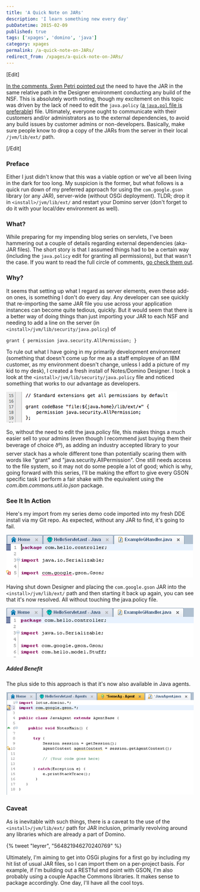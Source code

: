 ```yaml
---
title: 'A Quick Note on JARs'
description: 'I learn something new every day'
pubDatetime: 2015-02-09
published: true
tags: ['xpages', 'domino', 'java']
category: xpages
permalink: /a-quick-note-on-JARs/
redirect_from: /xpages/a-quick-note-on-JARs/
---
```


[Edit]

[In the comments, Sven Petri pointed out](/xpages/a-quick-note-on-JARs/#comment-1872739749) the need to have the JAR in the same relative path in the Designer environment conducting any build of the NSF. This is absolutely worth noting, though my excitement on this topic was driven by the lack of need to edit the `java.policy` ([a `java.pol` file is preferable](https://oliverbusse.notesx.net/hp.nsf/blogpost.xsp?documentId=EAA)) file. Ultimately, everyone ought to communicate with their customers and/or administrators as to the external dependencies, to avoid any build issues by customer admins or non-developers. Basically, make sure people know to drop a copy of the JARs from the server in their local `/jvm/lib/ext/` path.

[/Edit]

### Preface

Either I just didn't know that this was a viable option or we've all been living in the dark for too long. My suspicion is the former, but what follows is a quick run down of my preferred approach for using the `com.google.gson` library (or any JAR), server-wide (without OSGi deployment). TLDR; drop it in `<install>/jvm/lib/ext/` and restart your Domino server (don't forget to do it with your local/dev environment as well).

### What?

While preparing for my impending blog series on servlets, I've been hammering out a couple of details regarding external dependencies (aka- JAR files). The short story is that I assumed things had to be a certain way (including the `java.policy` edit for granting all permissions), but that wasn't the case. If you want to read the full circle of comments, [go check them out](https://disqus.com/home/discussion/em-devblog/building_java_objects_from_json_93/#comment-1813504147).

### Why?

It seems that setting up what I regard as server elements, even these add-on ones, is something I don't do every day. Any developer can see quickly that re-importing the same JAR file you use across your application instances can become quite tedious, quickly. But it would seem that there is a better way of doing things than just importing your JAR to each NSF and needing to add a line on the server (in `<install>/jvm/lib/security/java.policy`) of

```
grant { permission java.security.AllPermission; }
```

To rule out what I have going in my primarily development environment (something that doesn't come up for me as a staff employee of an IBM customer, as my environment doesn't change, unless I add a picture of my kid to my desk), I created a fresh install of Notes/Domino Designer. I took a look at the `<install>/jvm/lib/security/java.policy` file and noticed something that works to our advantage as developers.

![we can put our JARs in the &lt;install&gt;jvm/lib/ext folder](./images/JARs/StockJvmPropertiesJvmLibExt.png)

So, without the need to edit the java.policy file, this makes things a much easier sell to your admins (even though I recommend just buying them their beverage of choice ðº), as adding an industry accepted library to your server stack has a whole different tone than potentially scaring them with words like "grant" and "java.security.AllPermission". One still needs access to the file system, so it may not do some people a lot of good; which is why, going forward with this series, I'll be making the effort to give every GSON specific task I perform a fair shake with the equivalent using the _com.ibm.commons.util.io.json_ package.

### See It In Action

Here's my import from my series demo code imported into my fresh DDE install via my Git repo. As expected, without any JAR to find, it's going to fail.

![hey look, nothing](./images/JARs/ImportingGsonWithoutJAR.png)

Having shut down Designer and placing the `com.google.gson` JAR into the `<install>/jvm/lib/ext/` path and then starting it back up again, you can see that it's now resolved. All without touching the java.policy file.

![looking? found someone I would say you have, hmmm?](./images/JARs/JARaddedOnlyToJvmLibExt.png)

##### Added Benefit

The plus side to this approach is that it's now also available in Java agents.

![consistent JAR dependencies with Java Agents and XPages runtime](./images/JARs/JARaccessibleFromJavaAgent.png)

### Caveat

As is inevitable with such things, there is a caveat to the use of the `<install>/jvm/lib/ext/` path for JAR inclusion, primarily revolving around any libraries which are already a part of Domino.

{% tweet "leyrer", "564821946270240769" %}

Ultimately, I'm aiming to get into OSGi plugins for a first go by including my hit list of usual JAR files, so I can import them on a per-project basis. For example, if I'm building out a RESTful end point with GSON, I'm also probably using a couple Apache Commons libraries. It makes sense to package accordingly. One day, I'll have all the cool toys.
